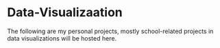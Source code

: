 # Data-Visualizaation
The following are my personal projects, mostly school-related projects in data visualizations will be hosted here.

